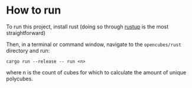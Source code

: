# How to run

To run this project, install rust (doing so through [rustup] is the most straightforward)

Then, in a terminal or command window, navigate to the `opencubes/rust` directory and run:

```shell
cargo run --release -- run <n>
```

where n is the count of cubes for which to calculate the amount of unique polycubes.

[rustup]: https://rustup.rs/